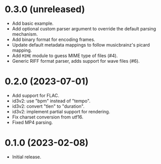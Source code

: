 0.3.0 (unreleased)
=====

- Add basic example.
- Add optional custom parser argument to override the default parsing mechanism.
- Add binary format for encoding frames.
- Update default metadata mappings to follow musicbrainz's picard mapping.
- Add `MIME` module to guess MIME type of files (#4).
- Generic RIFF format parser, adds support for wave files (#6).

0.2.0 (2023-07-01)
=====

- Add support for FLAC.
- id3v2: use "bpm" instead of "tempo".
- id3v2: convert "tlen" to "duration".
- id3v2: implement partial support for rendering.
- Fix charset conversion from utf16.
- Fixed MP4 parsing.

0.1.0 (2023-02-08)
=====

- Initial release.
